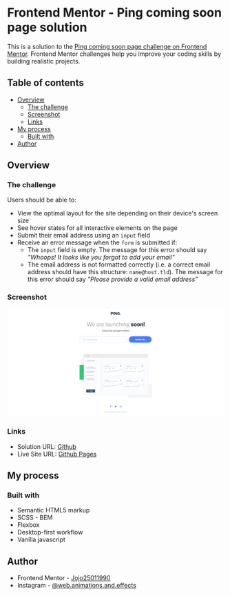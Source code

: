 # Frontend Mentor - Ping coming soon page solution

This is a solution to the [Ping coming soon page challenge on Frontend Mentor](https://www.frontendmentor.io/challenges/ping-single-column-coming-soon-page-5cadd051fec04111f7b848da). Frontend Mentor challenges help you improve your coding skills by building realistic projects.

## Table of contents

- [Overview](#overview)
  - [The challenge](#the-challenge)
  - [Screenshot](#screenshot)
  - [Links](#links)
- [My process](#my-process)
  - [Built with](#built-with)
- [Author](#author)

## Overview

### The challenge

Users should be able to:

- View the optimal layout for the site depending on their device's screen size
- See hover states for all interactive elements on the page
- Submit their email address using an `input` field
- Receive an error message when the `form` is submitted if:
  - The `input` field is empty. The message for this error should say _"Whoops! It looks like you forgot to add your email"_
  - The email address is not formatted correctly (i.e. a correct email address should have this structure: `name@host.tld`). The message for this error should say _"Please provide a valid email address"_

### Screenshot

![](./screenshot-ping.png)

### Links

- Solution URL: [Github](https://github.com/Jojo25011990/ping-single-column)
- Live Site URL: [Github Pages](https://jojo25011990.github.io/ping-single-column/)

## My process

### Built with

- Semantic HTML5 markup
- SCSS - BEM
- Flexbox
- Desktop-first workflow
- Vanilla javascript

## Author

- Frontend Mentor - [Jojo25011990](https://www.frontendmentor.io/profile/Jojo25011990)
- Instagram - [@web.animations.and.effects](https://www.instagram.com/web.animations.and.effects/)
